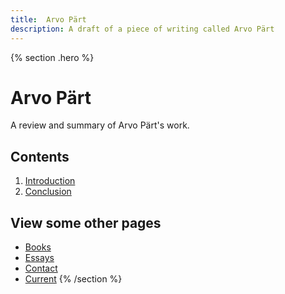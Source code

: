 ```yaml
---
title:  Arvo Pärt
description: A draft of a piece of writing called Arvo Pärt
---
```


{% section .hero %}
# Arvo Pärt
A review and summary of Arvo Pärt's work.
## Contents
1. [Introduction](#introduction)
2. [Conclusion](#conclusion)

## View some other pages

- [Books](/books)
- [Essays](/essays)
- [Contact](/contact)
- [Current](/current)
{% /section %}